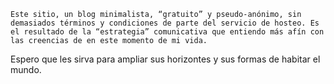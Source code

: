 	Este sitio, un blog minimalista, “gratuito” y pseudo-anónimo, sin demasiados términos y condiciones de parte del servicio de hosteo. Es el resultado de la “estrategia” comunicativa que entiendo más afín con las creencias de en este momento de mi vida.
  
  Espero que les sirva para ampliar sus horizontes y sus formas de habitar el mundo.
  
